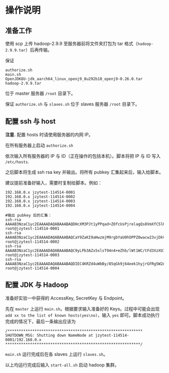 # 操作说明

## 准备工作

使用 scp 上传 hadoop-2.9.9 至服务器前将文件夹打包为 tar 格式（`hadoop-2.9.9.tar`）后再传输。

保证 
```
authorize.sh
main.sh
OpenJDK8U-jdk_aarch64_linux_openj9_8u292b10_openj9-0.26.0.tar
hadoop-2.9.9.tar
``` 
位于 master 服务器 `/root` 目录下。

保证 `authorize.sh` 与 `slaves.sh` 位于 slaves 服务器 `/root` 目录下。

## 配置 ssh 与 host

**注意.** 配置 hosts 时请使用服务器的内网 IP。

在所有服务器上启动 `authorize.sh`

依次输入所有服务器的 IP 与 ID（正在操作的包括本机）。脚本将把 IP 与 ID 写入 `/etc/hosts`.

之后脚本将生成 ssh rsa key 并输出。将所有 pubkey 汇集起来后，输入给脚本。

建议提前准备好输入，需要时复制给脚本。例如：
```
192.168.0.x jzytest-114514-0001
192.168.0.x jzytest-114514-0002
192.168.0.x jzytest-114514-0003
192.168.0.x jzytest-114514-0004

#输出 pubkey 后的汇集：
ssh-rsa AAAAB3NzaC1yc2EAAAADAQABAAABAQDHcXM3PJt1yPPqad+ZOfcUsPjrelagQs8VmXfC5lKlEjBe0orzoZCYPXvBTxXI/+Vj9Gpyl1j1HOwIWao8n9jDnj+lgmyG3rKNgCuQA/f9Oljguny3d8n2Xcd1cMvOOAYvIm2nfB2z9tXAvyCrYUkYi0Tlvt0MFUt68FshEKBbA2kWDyAQeN/xsqNuU1tA4NMWGpa2K4+1WdxveLfszpVrTnlsJm1R9bVVd8+iAg9dxxmAgMVTR2OgBuULQ9lQnu1bZAjIfkzuIK8i8dS/vt5FeY3oCNfs65nZVCXY1K4QDywRPvm98XTDQZ4TTAGUAlVeh8GFbPLwRFxnJVEPNGeT root@jzytest-114514-0001
ssh-rsa AAAAB3NzaC1yc2EAAAADAQABAAABAQCaY9ZaKI9aHwzmjM9rgbYaU0hOPPZ0wacw23vjDkV6TgjFyqUxGN3deouTGcISf8a9raLUx1wwi2olFw/btaXlxORGkHYQq8vSNzfWQ21eGjKIoo9brvOEMPkhQ8yi/JgtcLjaYsGaAPW6farEyhsCkcUsTPz1zdXtIfpJlTVBk1TnnoB/iixTLOhxx9bFiYX3oU0bQBF1oP3BvKGUDcYCVWEzF1QuZUWhES9pc51xqfsvf5KzlQRPEJMvsE/m6nAyrHMapkfjNRSA9mXNG8Al2vYzmo9HSnkGcsnPk9BsMtZT2GN+h/QX4fDHhFKhvcMLkerKpKz//VuPY/RAAHrZ root@jzytest-114514-0002
ssh-rsa AAAAB3NzaC1yc2EAAAADAQABAAABAQC9yLPb3AZx5xlsT94n4+eZhb/lWt1WC/tFd3XzXUIZjNvss1S9Dtt2eHvNWANlrZ/FxZ9pwS9RNOvqgyBJD386ArvKoRbpKHCPzoDOtG028lM/Bk6BUGwfmbxIOo5nkyOTS/K0EmG4QMQ1NOODUb4NNSOuYYvdufUZJdesCvLm+F8eYIDrF3OJ4nQtbeYBunfK9G0qG0IHmQ8N4pB0d1ZW+uG2Al1003QgSb6h20Vu+DypXdCmYqRmI6yPRLTUitVAttPIv3pZSerqdZAkgXdVhqFnv4VAfmaTg9UyDd5BGkv9sHZrHGy9MxmwhW8mLATER4jGJpcw28RIN26WkNZf root@jzytest-114514-0003
ssh-rsa AAAAB3NzaC1yc2EAAAADAQABAAABAQDIEC4KRZd4uWbBy/85qGk9j64eek1hyjrGFRg5W2AiwLpukzJninPisI2zSeqqNB58u+YcCZGirHSUc06/6gfjob9WbYGYkbyguIekqnNKuK3q81bNK4nnEmJPwFU08yODs8ggoE4a0yRU4u/9/D5vIpCOapCM+4XQbe6M4MCpCisMyCJ1YcqLaoYK/ffXXCE0xI1FSB1C/Q1teAi8btOQ1LDDCBTt9Mpmf/vtz9WOM0ee3Jq4hY3pKqnP0SM6NC+HofmupfCiHAAFbiCil2q3Dr4G2qdD9Kwt3pe6SACXoukZNhg9VURFH3vKFid8IaLvEBMXOGUtfzzm9IQfeODb root@jzytest-114514-0004
```

## 配置 JDK 与 Hadoop

准备好实验一中获得的 AccessKey, SecretKey 与 Endpoint。

先在 `master` 上运行 `main.sh`。根据要求输入准备好的 Keys。过程中可能会出现 `add xx to the list of known hosts(yes\no)`，输入 `yes` 即可。脚本成功执行完成的情况下，最后一条输出应该为
```
/************************************************************
SHUTDOWN_MSG: Shutting down NameNode at jzytest-114514-0001/192.168.0.x
************************************************************/
```

`main.sh` 运行完成后在各 slaves 上运行 `slaves.sh`。

以上均运行完成后输入 `start-all.sh` 启动 hadoop 集群。